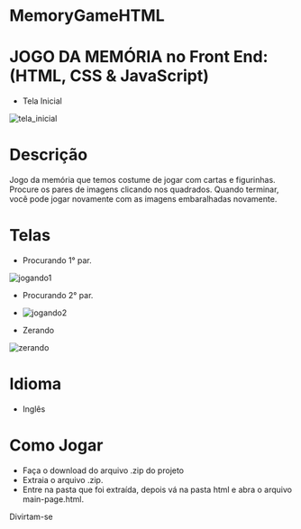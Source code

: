# MemoryGameHTML
# JOGO DA MEMÓRIA no Front End:(HTML, CSS & JavaScript)
* Tela Inicial

![tela_inicial](https://github.com/user-attachments/assets/2c105cfe-2deb-4fc0-b8e6-c4f5b211a0d9)
# Descrição
Jogo da memória que temos costume de jogar com cartas e figurinhas. Procure os pares de imagens clicando nos quadrados. Quando terminar, você pode jogar novamente com as imagens embaralhadas novamente.
# Telas
* Procurando 1° par.
  
![jogando1](https://github.com/user-attachments/assets/074332b4-9594-49d4-a45d-943dadee6286)

* Procurando 2° par.
* ![jogando2](https://github.com/user-attachments/assets/0590c1b6-6099-482a-bfff-de6e95186995)

* Zerando

![zerando](https://github.com/user-attachments/assets/613e9073-bef9-4bd4-9ac6-edeb4b35989d)
# Idioma
* Inglês
# Como Jogar
* Faça o download do arquivo .zip do projeto
* Extraia o arquivo .zip.
* Entre na pasta que foi extraída, depois vá na pasta html e abra o arquivo main-page.html.

Divirtam-se
